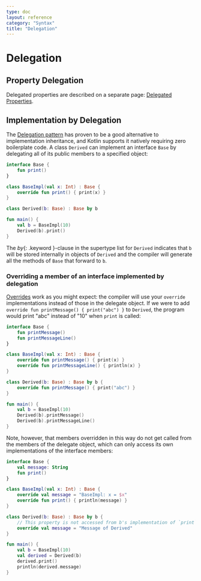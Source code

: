 ```yaml
---
type: doc
layout: reference
category: "Syntax"
title: "Delegation"
---
```


# Delegation

## Property Delegation

Delegated properties are described on a separate page: [Delegated Properties](delegated-properties.html).

## Implementation by Delegation

The [Delegation pattern](https://en.wikipedia.org/wiki/Delegation_pattern) has proven to be a good alternative to implementation inheritance,
and Kotlin supports it natively requiring zero boilerplate code.
A class `Derived` can implement an interface `Base` by delegating all of its public members to a specified object:

<div class="sample" markdown="1" theme="idea">

```kotlin
interface Base {
    fun print()
}

class BaseImpl(val x: Int) : Base {
    override fun print() { print(x) }
}

class Derived(b: Base) : Base by b

fun main() {
    val b = BaseImpl(10)
    Derived(b).print()
}
```

</div>

The *by*{: .keyword }-clause in the supertype list for `Derived` indicates that `b` will be stored internally in objects 
of `Derived` and the compiler will generate all the methods of `Base` that forward to `b`.

### Overriding a member of an interface implemented by delegation 

[Overrides](classes.html#overriding-methods) work as you might expect: the compiler will use your `override` 
implementations instead of those in the delegate object. If we were to add `override fun printMessage() { print("abc") }` to 
`Derived`, the program would print "abc" instead of "10" when `print` is called:

<div class="sample" markdown="1" theme="idea">

```kotlin
interface Base {
    fun printMessage()
    fun printMessageLine()
}

class BaseImpl(val x: Int) : Base {
    override fun printMessage() { print(x) }
    override fun printMessageLine() { println(x) }
}

class Derived(b: Base) : Base by b {
    override fun printMessage() { print("abc") }
}

fun main() {
    val b = BaseImpl(10)
    Derived(b).printMessage()
    Derived(b).printMessageLine()
}
```

</div>

Note, however, that members overridden in this way do not get called from the members of the 
delegate object, which can only access its own implementations of the interface members:

<div class="sample" markdown="1" theme="idea">

```kotlin
interface Base {
    val message: String
    fun print()
}

class BaseImpl(val x: Int) : Base {
    override val message = "BaseImpl: x = $x"
    override fun print() { println(message) }
}

class Derived(b: Base) : Base by b {
    // This property is not accessed from b's implementation of `print`
    override val message = "Message of Derived"
}

fun main() {
    val b = BaseImpl(10)
    val derived = Derived(b)
    derived.print()
    println(derived.message)
}
```

</div>
